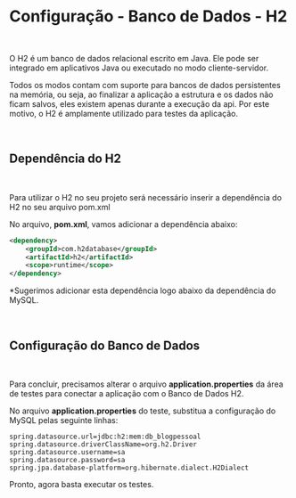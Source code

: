 <h1>Configuração - Banco de Dados - H2</h1>

<br />

O H2 é um banco de dados relacional escrito em Java. Ele pode ser  integrado em aplicativos Java ou executado no modo cliente-servidor.

Todos os modos contam com suporte para bancos de dados persistentes na memória, ou seja, ao finalizar a aplicação a estrutura e os dados não ficam salvos, eles existem apenas durante a execução da api. Por este motivo, o H2 é amplamente utilizado para testes da aplicação.

<br />

<h2 id="dep"> Dependência do H2</h2>

<br />

Para utilizar o H2 no seu projeto será necessário inserir a dependência do H2 no seu arquivo pom.xml

No arquivo, **pom.xml**, vamos adicionar a dependência abaixo:

```xml
<dependency>
	<groupId>com.h2database</groupId>
	<artifactId>h2</artifactId>
	<scope>runtime</scope>
</dependency>
```

*Sugerimos adicionar esta dependência logo abaixo da dependência do MySQL.

<br />

<h2 id="dtb">Configuração do Banco de Dados</h2>

<br />

Para concluir, precisamos alterar o arquivo **application.properties** da área de testes para conectar a aplicação com o Banco de Dados H2.

No arquivo **application.properties** do teste, substitua a configuração do MySQL pelas seguinte linhas:

```properties
spring.datasource.url=jdbc:h2:mem:db_blogpessoal
spring.datasource.driverClassName=org.h2.Driver
spring.datasource.username=sa
spring.datasource.password=sa
spring.jpa.database-platform=org.hibernate.dialect.H2Dialect
```

Pronto, agora basta executar os testes.
